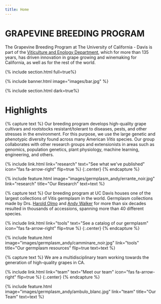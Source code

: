 ```yaml
---
title: Home
---
```


# GRAPEVINE BREEDING PROGRAM

The Grapevine Breeding Program at The University of California - Davis is part of the [Viticulture and Enology Department](https://wineserver.ucdavis.edu/#/), which for more than 135 years, has driven innovation in grape growing and winemaking for California, as well as for the rest of the world. 



{% include section.html full=true%}

{% include banner.html image="images/bar.jpg" %}

{% include section.html dark=true%}

# Highlights

{% capture text %}
Our breeding program develops high-quality grape cultivars and rootstocks resistant/tolerant to diseases, pests, and other stresses in the environment. For this purpose, we use the large genetic and phenotypic diversity found across many American *Vitis* species. Our group collaborates with other research groups and extensionists in areas such as genomics, population genetics, plant physiology, machine learning, engineering, and others. 

{%
  include link.html
  link="research"
  text="See what we've published"
  icon="fas fa-arrow-right"
  flip=true
%}
{:.center}
{% endcapture %}

{%
  include feature.html
  image="images/germplasm_andy/errante_noir.jpg"
  link="research"
  title="Our Research"
  text=text
%}

{% capture text %}
Our breeding program at UC Davis houses one of the largest collections of Vitis germplasm in the world. Germplasm collections made by Drs. [Harold Olmo](https://wineserver.ucdavis.edu/people/harold-olmo#/) and [Andy Walker](https://wineserver.ucdavis.edu/people/m-walker#/) for more than six decades resulted in thousands of accessions, spanning more than 40 different species. 

{%
  include link.html
  link="tools"
  text="See a catalog of our germplasm"
  icon="fas fa-arrow-right"
  flip=true
%}
{:.center}
{% endcapture %}

{%
  include feature.html
  image="images/germplasm_andy/camminare_noir.jpg"
  link="tools"
  title="Our germplasm resources"
  flip=true
  text=text
%}

{% capture text %}
We are a multidisciplinary team working towards the generation of high-quality grapes in CA.

{%
  include link.html
  link="team"
  text="Meet our team"
  icon="fas fa-arrow-right"
  flip=true
%}
{:.center}
{% endcapture %}

{%
  include feature.html
  image="images/germplasm_andy/ambulo_blanc.jpg"
  link="team"
  title="Our Team"
  text=text
%}